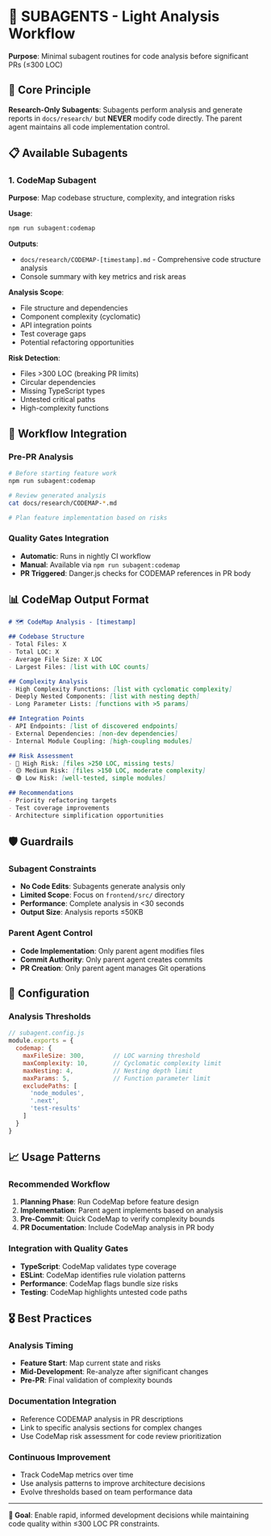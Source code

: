 # 🤖 SUBAGENTS - Light Analysis Workflow

**Purpose**: Minimal subagent routines for code analysis before significant PRs (≤300 LOC)

## 🎯 Core Principle

**Research-Only Subagents**: Subagents perform analysis and generate reports in `docs/research/` but **NEVER** modify code directly. The parent agent maintains all code implementation control.

## 📋 Available Subagents

### 1. CodeMap Subagent

**Purpose**: Map codebase structure, complexity, and integration risks

**Usage**:
```bash
npm run subagent:codemap
```

**Outputs**:
- `docs/research/CODEMAP-[timestamp].md` - Comprehensive code structure analysis
- Console summary with key metrics and risk areas

**Analysis Scope**:
- File structure and dependencies
- Component complexity (cyclomatic)
- API integration points
- Test coverage gaps
- Potential refactoring opportunities

**Risk Detection**:
- Files >300 LOC (breaking PR limits)
- Circular dependencies
- Missing TypeScript types
- Untested critical paths
- High-complexity functions

## 🚀 Workflow Integration

### Pre-PR Analysis
```bash
# Before starting feature work
npm run subagent:codemap

# Review generated analysis
cat docs/research/CODEMAP-*.md

# Plan feature implementation based on risks
```

### Quality Gates Integration
- **Automatic**: Runs in nightly CI workflow
- **Manual**: Available via `npm run subagent:codemap`
- **PR Triggered**: Danger.js checks for CODEMAP references in PR body

## 📊 CodeMap Output Format

```markdown
# 🗺️ CodeMap Analysis - [timestamp]

## Codebase Structure
- Total Files: X
- Total LOC: X
- Average File Size: X LOC
- Largest Files: [list with LOC counts]

## Complexity Analysis
- High Complexity Functions: [list with cyclomatic complexity]
- Deeply Nested Components: [list with nesting depth]
- Long Parameter Lists: [functions with >5 params]

## Integration Points
- API Endpoints: [list of discovered endpoints]
- External Dependencies: [non-dev dependencies]
- Internal Module Coupling: [high-coupling modules]

## Risk Assessment
- 🔴 High Risk: [files >250 LOC, missing tests]
- 🟡 Medium Risk: [files >150 LOC, moderate complexity]
- 🟢 Low Risk: [well-tested, simple modules]

## Recommendations
- Priority refactoring targets
- Test coverage improvements
- Architecture simplification opportunities
```

## 🛡️ Guardrails

### Subagent Constraints
- **No Code Edits**: Subagents generate analysis only
- **Limited Scope**: Focus on `frontend/src/` directory
- **Performance**: Complete analysis in <30 seconds
- **Output Size**: Analysis reports ≤50KB

### Parent Agent Control
- **Code Implementation**: Only parent agent modifies files
- **Commit Authority**: Only parent agent creates commits
- **PR Creation**: Only parent agent manages Git operations

## 🔧 Configuration

### Analysis Thresholds
```javascript
// subagent.config.js
module.exports = {
  codemap: {
    maxFileSize: 300,        // LOC warning threshold
    maxComplexity: 10,       // Cyclomatic complexity limit
    maxNesting: 4,           // Nesting depth limit
    maxParams: 5,            // Function parameter limit
    excludePaths: [
      'node_modules',
      '.next',
      'test-results'
    ]
  }
}
```

## 📈 Usage Patterns

### Recommended Workflow
1. **Planning Phase**: Run CodeMap before feature design
2. **Implementation**: Parent agent implements based on analysis
3. **Pre-Commit**: Quick CodeMap to verify complexity bounds
4. **PR Documentation**: Include CodeMap analysis in PR body

### Integration with Quality Gates
- **TypeScript**: CodeMap validates type coverage
- **ESLint**: CodeMap identifies rule violation patterns
- **Performance**: CodeMap flags bundle size risks
- **Testing**: CodeMap highlights untested code paths

## 🎖️ Best Practices

### Analysis Timing
- **Feature Start**: Map current state and risks
- **Mid-Development**: Re-analyze after significant changes
- **Pre-PR**: Final validation of complexity bounds

### Documentation Integration
- Reference CODEMAP analysis in PR descriptions
- Link to specific analysis sections for complex changes
- Use CodeMap risk assessment for code review prioritization

### Continuous Improvement
- Track CodeMap metrics over time
- Use analysis patterns to improve architecture decisions
- Evolve thresholds based on team performance data

---

**🎯 Goal**: Enable rapid, informed development decisions while maintaining code quality within ≤300 LOC PR constraints.